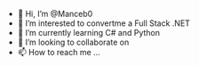 - 👋 Hi, I’m @Manceb0
- 👀 I’m interested to convertme a Full Stack .NET
- 🌱 I’m currently learning C# and Python
- 💞️ I’m looking to collaborate on 
- 📫 How to reach me ...

<!---
Manceb0/Manceb0 is a ✨ special ✨ repository because its `README.md` (this file) appears on your GitHub profile.
You can click the Preview link to take a look at your changes.
--->
